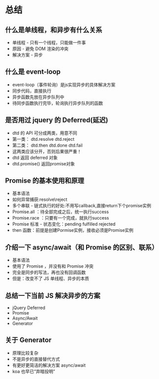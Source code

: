 # 总结
## 什么是单线程，和异步有什么关系
- 单线程 - 只有一个线程，只能做一件事
- 原因 - 避免 DOM 渲染的冲突
- 解决方案 - 异步

## 什么是 event-loop
-  event-loop（事件轮询）是js实现异步的具体解决方案
-  同步代码，直接执行
-  异步函数先放在异步队列中
-  待同步函数执行完毕，轮询执行异步队列的函数
## 是否用过 jquery 的 Deferred(延迟)
-  dtd 的 API 可分成两类，用意不同
-  第一类： dtd.resolve  dtd.reject
-  第二类： dtd.then  dtd.done  dtd.fail
-  这两类应该分开，否则后果很严重！
-  dtd 返回 deferred 对象
-  dtd.promise() 返回promise对象
## Promise 的基本使用和原理
- 基本语法
- 如何异常捕获:resolve\reject
- 多个串联 - 链式执行的好处:不用写callback,直接return下个promise实例
- Promise.all ：待全部完成之后，统一执行success
- Promise.race ：只要有一个完成，就执行success
- Promise 标准 - 状态变化：pending fulfilled rejected 
- then 函数：前提是创建Pormise实例，接收必须是Promise实例
## 介绍一下 async/await（和 Promise 的区别、联系）
- 基本语法
- 使用了 Promise ，并没有和 Promise 冲突
- 完全是同步的写法，再也没有回调函数
- 但是：改变不了 JS 单线程、异步的本质
## 总结一下当前 JS 解决异步的方案
- jQuery Deferred
- Promise
- Async/Await
- Generator
## 关于 Generator
- 原理比较复杂
- 不是异步的直接替代方式
- 有更好更简洁的解决方案 async/await
- koa 也早已“弃暗投明”
